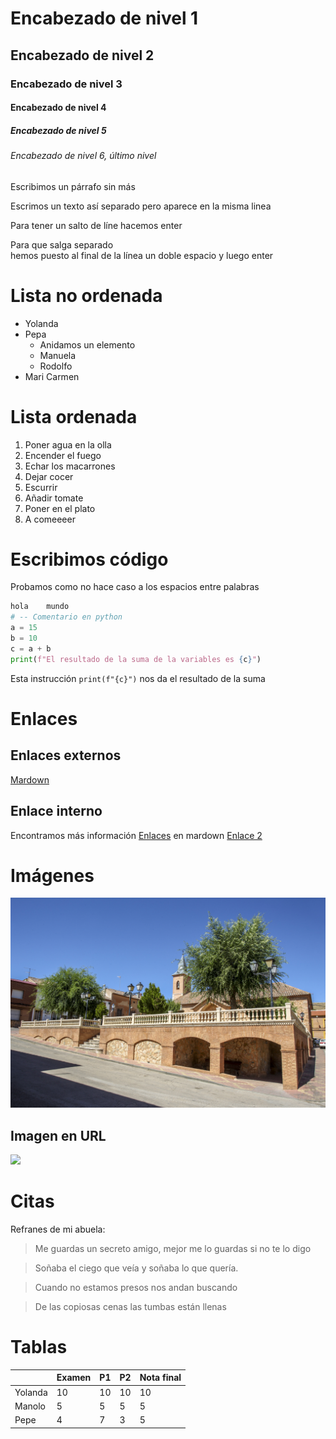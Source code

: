 # Encabezado de nivel 1
## Encabezado de nivel 2
### Encabezado de nivel 3
#### Encabezado de nivel 4
##### Encabezado de nivel 5
###### Encabezado de nivel 6, último nivel

Escribimos un párrafo sin más

Escrimos un texto
así separado
pero aparece
en la misma linea

Para tener un salto de líne hacemos enter

Para que salga separado  
hemos puesto al final de la línea un doble espacio y luego enter

# Lista no ordenada
* Yolanda
* Pepa
    * Anidamos un elemento
    * Manuela
    * Rodolfo
* Mari Carmen

# Lista ordenada
1. Poner agua en la olla
2. Encender el fuego
3. Echar los macarrones
4. Dejar cocer
5. Escurrir
6. Añadir tomate
7. Poner en el plato
8. A comeeeer

# Escribimos código

Probamos    como no hace caso a los espacios    entre      palabras
```python
hola    mundo 
# -- Comentario en python
a = 15
b = 10
c = a + b
print(f"El resultado de la suma de la variables es {c}")
```
Esta instrucción `print(f"{c}")` nos da el resultado de la suma

# Enlaces
## Enlaces externos
[Mardown](https://twitter.com/?lang=es)
## Enlace interno
Encontramos más información [Enlaces](#Enlaces) en mardown
[Enlace 2](#Resaltado-de-texto)

# Imágenes

![](pueblo.jpg)

## Imagen en URL

![](https://dam.ngenespanol.com/wp-content/uploads/2020/04/superluna.jpg)

# Citas

Refranes de mi abuela:

> Me guardas un secreto amigo, mejor me lo guardas si no te lo digo

>Soñaba el ciego que veía y soñaba lo que quería.

> Cuando no estamos presos nos andan buscando

> De las copiosas cenas las tumbas están llenas

# Tablas

|          |  Examen | P1 | P2 | Nota final |
|----------|-----------|--------|-------|----------|
| Yolanda | 10       | 10 | 10| 10       |
| Manolo  | 5| 5 |5 | 5 |
| Pepe  |  4 | 7  | 3 | 5 |


